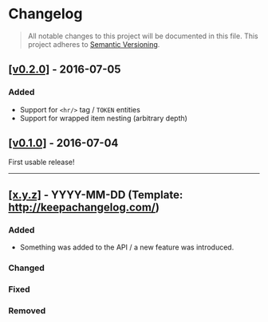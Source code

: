 Changelog
=========

> All notable changes to this project will be documented in this file.
This project adheres to [Semantic Versioning](http://semver.org/).

## [[v0.2.0]](https://github.com/springload/draftjs_exporter/releases/tag/v0.2.0) - 2016-07-05

### Added

- Support for `<hr/>` tag / `TOKEN` entities
- Support for wrapped item nesting (arbitrary depth)

## [[v0.1.0]](https://github.com/springload/draftjs_exporter/releases/tag/v0.1.0) - 2016-07-04

First usable release!

-------------

## [[x.y.z]](https://github.com/springload/draftjs_exporter/releases/tag/x.y.z) - YYYY-MM-DD (Template: http://keepachangelog.com/)

### Added

- Something was added to the API / a new feature was introduced.

### Changed

### Fixed

### Removed
